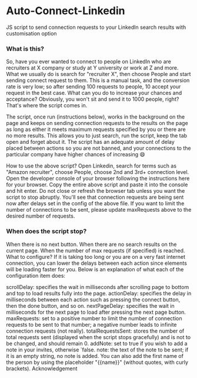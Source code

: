 # Auto-Connect-Linkedin
JS script to send connection requests to your LinkedIn search results with customisation option


### What is this?
So, have you ever wanted to connect to people on LinkedIn who are recruiters at X company or study at Y university or work at Z and more. What we usually do is search for "recruiter X", then choose People and start sending connect request to them. This is a manual task, and the conversion rate is very low; so after sending 100 requests to people, 10 accept your request in the best case. What can you do to increase your chances and acceptance? Obviously, you won't sit and send it to 1000 people, right? That's where the script comes in.

The script, once run (instructions below), works in the background on the page and keeps on sending connection requests to the results on the page as long as either it meets maximum requests specified by you or there are no more results. This allows you to just search, run the script, keep the tab open and forget about it. The script has an adequate amount of delay placed between actions so you are not banned, and your connections to the particular company have higher chances of increasing 😄

How to use the above script?
Open Linkedin, search for terms such as "Amazon recruiter", choose People, choose 2nd and 3rd+ connection level.
Open the developer console of your browser following the instructions here for your browser.
Copy the entire above script and paste it into the console and hit enter.
Do not close or refresh the browser tab unless you want the script to stop abruptly.
You'll see that connection requests are being sent now after delays set in the config of the above file. If you want to limit the number of connections to be sent, please update maxRequests above to the desired number of requests.

### When does the script stop?
When there is no next button.
When there are no search results on the current page.
When the number of max requests (if specified) is reached.
What to configure?
If it is taking too long or you are on a very fast internet connection, you can lower the delays between each action since elements will be loading faster for you. Below is an explanation of what each of the configuration item does:

scrollDelay: specifies the wait in milliseconds after scrolling page to bottom and top to load results fully into the page.
actionDelay: specifies the delay in milliseconds between each action such as pressing the connect button, then the done button, and so on.
nextPageDelay: specifies the wait in milliseconds for the next page to load after pressing the next page button.
maxRequests: set to a positive number to limit the number of connection requests to be sent to that number; a negative number leads to infinite connection requests (not really).
totalRequestsSent: stores the number of total requests sent (displayed when the script stops gracefully) and is not to be changed, and should remain 0.
addNote: set to true if you wish to add a note in your invites, otherwise `false.
note: the text of the note to be sent; if it is an empty string, no note is added. You can also add the first name of the person by using the placeholder "{{name}}" (without quotes, with curly brackets).
Acknowledgement

